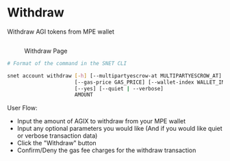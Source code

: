 # Withdraw

Withdraw AGI tokens from MPE wallet

<figure><img src="/assets/images/products/TUI/Screenshot 2024-08-16 at 7.29.40 AM.png" alt=""><figcaption><p>Withdraw Page</p></figcaption></figure>

```bash
# Format of the command in the SNET CLI

snet account withdraw [-h] [--multipartyescrow-at MULTIPARTYESCROW_AT]
                      [--gas-price GAS_PRICE] [--wallet-index WALLET_INDEX]
                      [--yes] [--quiet | --verbose]
                      AMOUNT
```

User Flow:

* Input the amount of AGIX to withdraw from your MPE wallet
* Input any optional parameters you would like (And if you would like quiet or verbose transaction data)
* Click the "Withdraw" button
* Confirm/Deny the gas fee charges for the withdraw transaction
